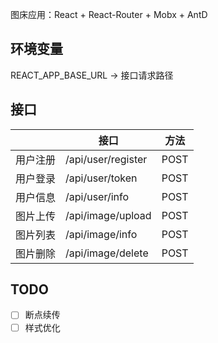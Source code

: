 图床应用：React + React-Router + Mobx + AntD

## 环境变量
REACT_APP_BASE_URL -> 接口请求路径

## 接口
|          | 接口               | 方法 |
| -------- | ------------------ | ---- |
| 用户注册 | /api/user/register | POST |
| 用户登录 | /api/user/token    | POST |
| 用户信息 | /api/user/info     | POST |
| 图片上传 | /api/image/upload  | POST |
| 图片列表 | /api/image/info    | POST |
| 图片删除 | /api/image/delete  | POST |


## TODO

- [ ] 断点续传
- [ ] 样式优化
